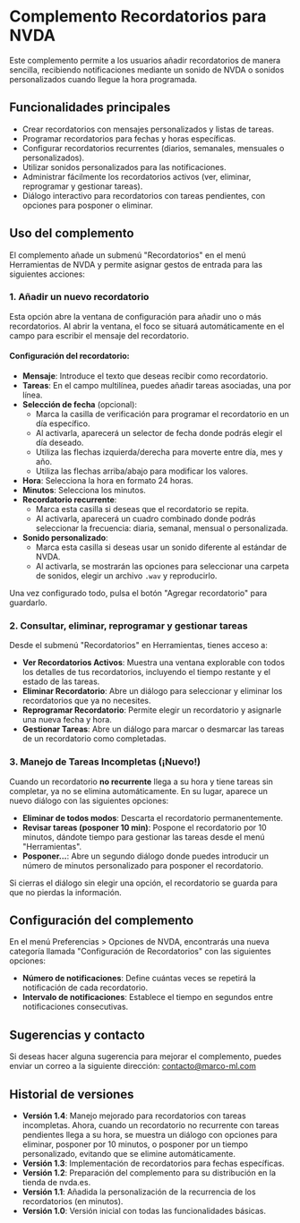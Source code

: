 # Complemento Recordatorios para NVDA

Este complemento permite a los usuarios añadir recordatorios de manera sencilla, recibiendo notificaciones mediante un sonido de NVDA o sonidos personalizados cuando llegue la hora programada.

## Funcionalidades principales

* Crear recordatorios con mensajes personalizados y listas de tareas.
* Programar recordatorios para fechas y horas específicas.
* Configurar recordatorios recurrentes (diarios, semanales, mensuales o personalizados).
* Utilizar sonidos personalizados para las notificaciones.
* Administrar fácilmente los recordatorios activos (ver, eliminar, reprogramar y gestionar tareas).
* Diálogo interactivo para recordatorios con tareas pendientes, con opciones para posponer o eliminar.

## Uso del complemento

El complemento añade un submenú "Recordatorios" en el menú Herramientas de NVDA y permite asignar gestos de entrada para las siguientes acciones:

### 1. Añadir un nuevo recordatorio

Esta opción abre la ventana de configuración para añadir uno o más recordatorios. Al abrir la ventana, el foco se situará automáticamente en el campo para escribir el mensaje del recordatorio.

#### Configuración del recordatorio:

* **Mensaje**: Introduce el texto que deseas recibir como recordatorio.
* **Tareas**: En el campo multilínea, puedes añadir tareas asociadas, una por línea.
* **Selección de fecha** (opcional):
    * Marca la casilla de verificación para programar el recordatorio en un día específico.
    * Al activarla, aparecerá un selector de fecha donde podrás elegir el día deseado.
    * Utiliza las flechas izquierda/derecha para moverte entre día, mes y año.
    * Utiliza las flechas arriba/abajo para modificar los valores.
* **Hora**: Selecciona la hora en formato 24 horas.
* **Minutos**: Selecciona los minutos.
* **Recordatorio recurrente**:
    * Marca esta casilla si deseas que el recordatorio se repita.
    * Al activarla, aparecerá un cuadro combinado donde podrás seleccionar la frecuencia: diaria, semanal, mensual o personalizada.
* **Sonido personalizado**:
    * Marca esta casilla si deseas usar un sonido diferente al estándar de NVDA.
    * Al activarla, se mostrarán las opciones para seleccionar una carpeta de sonidos, elegir un archivo `.wav` y reproducirlo.

Una vez configurado todo, pulsa el botón "Agregar recordatorio" para guardarlo.

### 2. Consultar, eliminar, reprogramar y gestionar tareas

Desde el submenú "Recordatorios" en Herramientas, tienes acceso a:

* **Ver Recordatorios Activos**: Muestra una ventana explorable con todos los detalles de tus recordatorios, incluyendo el tiempo restante y el estado de las tareas.
* **Eliminar Recordatorio**: Abre un diálogo para seleccionar y eliminar los recordatorios que ya no necesites.
* **Reprogramar Recordatorio**: Permite elegir un recordatorio y asignarle una nueva fecha y hora.
* **Gestionar Tareas**: Abre un diálogo para marcar o desmarcar las tareas de un recordatorio como completadas.

### 3. Manejo de Tareas Incompletas (¡Nuevo!)

Cuando un recordatorio **no recurrente** llega a su hora y tiene tareas sin completar, ya no se elimina automáticamente. En su lugar, aparece un nuevo diálogo con las siguientes opciones:

* **Eliminar de todos modos**: Descarta el recordatorio permanentemente.
* **Revisar tareas (posponer 10 min)**: Pospone el recordatorio por 10 minutos, dándote tiempo para gestionar las tareas desde el menú "Herramientas".
* **Posponer...**: Abre un segundo diálogo donde puedes introducir un número de minutos personalizado para posponer el recordatorio.

Si cierras el diálogo sin elegir una opción, el recordatorio se guarda para que no pierdas la información.

## Configuración del complemento

En el menú Preferencias > Opciones de NVDA, encontrarás una nueva categoría llamada "Configuración de Recordatorios" con las siguientes opciones:

* **Número de notificaciones**: Define cuántas veces se repetirá la notificación de cada recordatorio.
* **Intervalo de notificaciones**: Establece el tiempo en segundos entre notificaciones consecutivas.

## Sugerencias y contacto

Si deseas hacer alguna sugerencia para mejorar el complemento, puedes enviar un correo a la siguiente dirección:
[contacto@marco-ml.com](mailto:contacto@marco-ml.com)

## Historial de versiones

* **Versión 1.4**: Manejo mejorado para recordatorios con tareas incompletas. Ahora, cuando un recordatorio no recurrente con tareas pendientes llega a su hora, se muestra un diálogo con opciones para eliminar, posponer por 10 minutos, o posponer por un tiempo personalizado, evitando que se elimine automáticamente.
* **Versión 1.3**: Implementación de recordatorios para fechas específicas.
* **Versión 1.2**: Preparación del complemento para su distribución en la tienda de nvda.es.
* **Versión 1.1**: Añadida la personalización de la recurrencia de los recordatorios (en minutos).
* **Versión 1.0**: Versión inicial con todas las funcionalidades básicas.